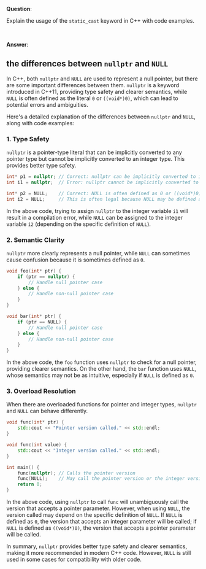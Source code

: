 **Question**:

Explain the usage of the `static_cast` keyword in C++ with code examples.

<br />

**Answer**:








## the differences between `nullptr` and `NULL`

In C++, both `nullptr` and `NULL` are used to represent a null pointer, but there are some important differences between them. `nullptr` is a keyword introduced in C++11, providing type safety and clearer semantics, while `NULL` is often defined as the literal `0` or `((void*)0)`, which can lead to potential errors and ambiguities.

Here's a detailed explanation of the differences between `nullptr` and `NULL`, along with code examples:

### 1. Type Safety

`nullptr` is a pointer-type literal that can be implicitly converted to any pointer type but cannot be implicitly converted to an integer type. This provides better type safety.

```cpp
int* p1 = nullptr; // Correct: nullptr can be implicitly converted to int*
int i1 = nullptr;  // Error: nullptr cannot be implicitly converted to int

int* p2 = NULL;    // Correct: NULL is often defined as 0 or ((void*)0), which can be converted to int*
int i2 = NULL;     // This is often legal because NULL may be defined as 0
```

In the above code, trying to assign `nullptr` to the integer variable `i1` will result in a compilation error, while `NULL` can be assigned to the integer variable `i2` (depending on the specific definition of `NULL`).

### 2. Semantic Clarity

`nullptr` more clearly represents a null pointer, while `NULL` can sometimes cause confusion because it is sometimes defined as `0`.

```cpp
void foo(int* ptr) {
    if (ptr == nullptr) {
        // Handle null pointer case
    } else {
        // Handle non-null pointer case
    }
}

void bar(int* ptr) {
    if (ptr == NULL) {
        // Handle null pointer case
    } else {
        // Handle non-null pointer case
    }
}
```

In the above code, the `foo` function uses `nullptr` to check for a null pointer, providing clearer semantics. On the other hand, the `bar` function uses `NULL`, whose semantics may not be as intuitive, especially if `NULL` is defined as `0`.

### 3. Overload Resolution

When there are overloaded functions for pointer and integer types, `nullptr` and `NULL` can behave differently.

```cpp
void func(int* ptr) {
    std::cout << "Pointer version called." << std::endl;
}

void func(int value) {
    std::cout << "Integer version called." << std::endl;
}

int main() {
    func(nullptr); // Calls the pointer version
    func(NULL);    // May call the pointer version or the integer version, depending on the definition of NULL
    return 0;
}
```

In the above code, using `nullptr` to call `func` will unambiguously call the version that accepts a pointer parameter. However, when using `NULL`, the version called may depend on the specific definition of `NULL`. If `NULL` is defined as `0`, the version that accepts an integer parameter will be called; if `NULL` is defined as `((void*)0)`, the version that accepts a pointer parameter will be called.

In summary, `nullptr` provides better type safety and clearer semantics, making it more recommended in modern C++ code. However, `NULL` is still used in some cases for compatibility with older code.